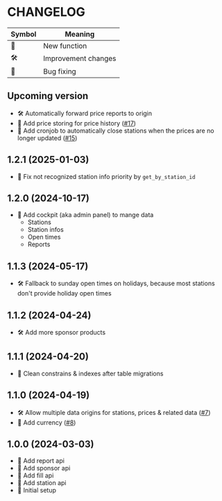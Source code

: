 CHANGELOG
=========

| Symbol | Meaning             |
|--------|---------------------|
| 🌟     | New function        |
| 🛠     | Improvement changes |
| 🐞     | Bug fixing          |

## Upcoming version ##

- 🛠 Automatically forward price reports to origin
- 🌟 Add price storing for price history ([#17](https://github.com/tankste/backend/issues/17))
- 🌟 Add cronjob to automatically close stations when the prices are no longer updated ([#15](https://github.com/tankste/backend/issues/15))

## 1.2.1 (2025-01-03) ##

- 🐞 Fix not recognized station info priority by `get_by_station_id`

## 1.2.0 (2024-10-17) ##

- 🌟 Add cockpit (aka admin panel) to mange data
    - Stations
    - Station infos
    - Open times
    - Reports

## 1.1.3 (2024-05-17) ##

- 🛠 Fallback to sunday open times on holidays, because most stations don't provide holiday open times

## 1.1.2 (2024-04-24) ##

- 🛠 Add more sponsor products

## 1.1.1 (2024-04-20) ##

- 🐞 Clean constrains & indexes after table migrations

## 1.1.0 (2024-04-19) ##

- 🛠 Allow multiple data origins for stations, prices & related data ([#7](https://github.com/tankste/backend/issues/7))
- 🌟 Add currency ([#8](https://github.com/tankste/backend/issues/8))

## 1.0.0 (2024-03-03) ##

* 🌟 Add report api
* 🌟 Add sponsor api
* 🌟 Add fill api
* 🌟 Add station api
* 🌟 Initial setup
